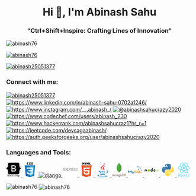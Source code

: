 <h1 align="center">Hi 👋, I'm Abinash Sahu</h1>
<h3 align="center">"Ctrl+Shift+Inspire: Crafting Lines of Innovation"</h3>

<p align="left"> <img src="https://komarev.com/ghpvc/?username=abinash76&label=Profile%20views&color=0e75b6&style=flat" alt="abinash76" /> </p>

<p align="left"> <a href="https://github.com/ryo-ma/github-profile-trophy"><img src="https://github-profile-trophy.vercel.app/?username=abinash76" alt="abinash76" /></a> </p>

<p align="left"> <a href="https://twitter.com/abinash25051377" target="blank"><img src="https://img.shields.io/twitter/follow/abinash25051377?logo=twitter&style=for-the-badge" alt="abinash25051377" /></a> </p>

<h3 align="left">Connect with me:</h3>
<p align="left">
<a href="https://twitter.com/abinash25051377" target="blank"><img align="center" src="https://raw.githubusercontent.com/rahuldkjain/github-profile-readme-generator/master/src/images/icons/Social/twitter.svg" alt="abinash25051377" height="30" width="40" /></a>
<a href="https://linkedin.com/in/https://www.linkedin.com/in/abinash-sahu-0702a1246/" target="blank"><img align="center" src="https://raw.githubusercontent.com/rahuldkjain/github-profile-readme-generator/master/src/images/icons/Social/linked-in-alt.svg" alt="https://www.linkedin.com/in/abinash-sahu-0702a1246/" height="30" width="40" /></a>
<a href="https://instagram.com/https://www.instagram.com/__.abinash_/" target="blank"><img align="center" src="https://raw.githubusercontent.com/rahuldkjain/github-profile-readme-generator/master/src/images/icons/Social/instagram.svg" alt="https://www.instagram.com/__.abinash_/" height="30" width="40" /></a>
<a href="https://medium.com/@abinashsahucrazy2020" target="blank"><img align="center" src="https://raw.githubusercontent.com/rahuldkjain/github-profile-readme-generator/master/src/images/icons/Social/medium.svg" alt="@abinashsahucrazy2020" height="30" width="40" /></a>
<a href="https://www.codechef.com/users/https://www.codechef.com/users/abinash_230" target="blank"><img align="center" src="https://cdn.jsdelivr.net/npm/simple-icons@3.1.0/icons/codechef.svg" alt="https://www.codechef.com/users/abinash_230" height="30" width="40" /></a>
<a href="https://www.hackerrank.com/https://www.hackerrank.com/abinashsahucraz1?hr_r=1" target="blank"><img align="center" src="https://raw.githubusercontent.com/rahuldkjain/github-profile-readme-generator/master/src/images/icons/Social/hackerrank.svg" alt="https://www.hackerrank.com/abinashsahucraz1?hr_r=1" height="30" width="40" /></a>
<a href="https://www.leetcode.com/https://leetcode.com/devsagaabinash/" target="blank"><img align="center" src="https://raw.githubusercontent.com/rahuldkjain/github-profile-readme-generator/master/src/images/icons/Social/leet-code.svg" alt="https://leetcode.com/devsagaabinash/" height="30" width="40" /></a>
<a href="https://auth.geeksforgeeks.org/user/https://auth.geeksforgeeks.org/user/abinashsahucrazy2020" target="blank"><img align="center" src="https://raw.githubusercontent.com/rahuldkjain/github-profile-readme-generator/master/src/images/icons/Social/geeks-for-geeks.svg" alt="https://auth.geeksforgeeks.org/user/abinashsahucrazy2020" height="30" width="40" /></a>
</p>

<h3 align="left">Languages and Tools:</h3>
<p align="left"> <a href="https://getbootstrap.com" target="_blank" rel="noreferrer"> <img src="https://raw.githubusercontent.com/devicons/devicon/master/icons/bootstrap/bootstrap-plain-wordmark.svg" alt="bootstrap" width="40" height="40"/> </a> <a href="https://www.w3schools.com/css/" target="_blank" rel="noreferrer"> <img src="https://raw.githubusercontent.com/devicons/devicon/master/icons/css3/css3-original-wordmark.svg" alt="css3" width="40" height="40"/> </a> <a href="https://www.djangoproject.com/" target="_blank" rel="noreferrer"> <img src="https://cdn.worldvectorlogo.com/logos/django.svg" alt="django" width="40" height="40"/> </a> <a href="https://expressjs.com" target="_blank" rel="noreferrer"> <img src="https://raw.githubusercontent.com/devicons/devicon/master/icons/express/express-original-wordmark.svg" alt="express" width="40" height="40"/> </a> <a href="https://www.w3.org/html/" target="_blank" rel="noreferrer"> <img src="https://raw.githubusercontent.com/devicons/devicon/master/icons/html5/html5-original-wordmark.svg" alt="html5" width="40" height="40"/> </a> <a href="https://www.java.com" target="_blank" rel="noreferrer"> <img src="https://raw.githubusercontent.com/devicons/devicon/master/icons/java/java-original.svg" alt="java" width="40" height="40"/> </a> <a href="https://www.mongodb.com/" target="_blank" rel="noreferrer"> <img src="https://raw.githubusercontent.com/devicons/devicon/master/icons/mongodb/mongodb-original-wordmark.svg" alt="mongodb" width="40" height="40"/> </a> <a href="https://www.mysql.com/" target="_blank" rel="noreferrer"> <img src="https://raw.githubusercontent.com/devicons/devicon/master/icons/mysql/mysql-original-wordmark.svg" alt="mysql" width="40" height="40"/> </a> <a href="https://nodejs.org" target="_blank" rel="noreferrer"> <img src="https://raw.githubusercontent.com/devicons/devicon/master/icons/nodejs/nodejs-original-wordmark.svg" alt="nodejs" width="40" height="40"/> </a> <a href="https://www.python.org" target="_blank" rel="noreferrer"> <img src="https://raw.githubusercontent.com/devicons/devicon/master/icons/python/python-original.svg" alt="python" width="40" height="40"/> </a> <a href="https://reactjs.org/" target="_blank" rel="noreferrer"> <img src="https://raw.githubusercontent.com/devicons/devicon/master/icons/react/react-original-wordmark.svg" alt="react" width="40" height="40"/> </a> </p>

<p><img align="left" src="https://github-readme-stats.vercel.app/api/top-langs?username=abinash76&show_icons=true&locale=en&layout=compact" alt="abinash76" /></p>

<p>&nbsp;<img align="center" src="https://github-readme-stats.vercel.app/api?username=abinash76&show_icons=true&locale=en" alt="abinash76" /></p>
